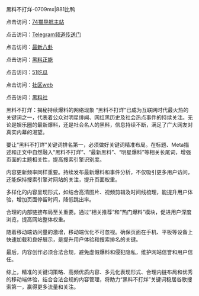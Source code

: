 黑料不打烊-0709mx|881比鸭

点击访问：<a href="https://74mao.com/">74猫导航主站</a>

点击访问：<a href="https://74mao.com/">Telegram频道传送门</a>

点击访问：<a href="https://heiliao9wsbg3.pages.dev ">最新八卦</a>

点击访问：<a href="https://heiliaoryrhyu.pages.dev">黑料正能</a>

点击访问：<a href="https://heiliaox6jgh3.pages.dev">51吃瓜</a>

点击访问：<a href="https://heiliaokof3cy.pages.dev">社区web</a>

点击访问：<a href="https://heiliaotlyq53.pages.dev">黑料社</a>

黑料不打烊：揭秘持续爆料的网络现象
“黑料不打烊”已成为互联网时代最火热的关键词之一，代表着公众对明星绯闻、网红黑历史及社会热点事件的持续关注。无论是娱乐圈的最新爆料，还是社会名人的黑料，信息持续不断，满足了广大网友对真实内幕的渴望。

要让“黑料不打烊”关键词排名第一，必须做好关键词精准布局。在标题、Meta描述和正文中自然融入“黑料不打烊”、“最新黑料”、“明星爆料”等相关长尾词，增强页面的主题相关性，提高搜索引擎识别度。

内容更新频率同样重要。持续发布最新爆料和事件分析，不仅吸引更多用户访问，还能保持搜索引擎对网站的关注，提升页面权重。

多样化的内容呈现形式，如结合高清图片、视频剪辑及时间线梳理，能提升用户体验，增加页面停留时间，降低跳出率。

合理的内部链接布局至关重要。通过“相关推荐”和“热门爆料”模块，促进用户深度浏览，提高网站整体权重。

随着移动端访问量的激增，移动端优化不可忽视。确保页面在手机、平板等设备上快速加载和良好展示，是提升用户体验和搜索排名的关键。

最后，内容创作必须合法合规，避免虚假爆料和侵犯隐私，维护网站信誉和用户信任。

综上，精准的关键词策略、高频优质内容、多元化表现形式、合理内链布局和优秀的移动端体验，结合合法合规的内容管理，将助力“黑料不打烊”关键词稳居谷歌搜索第一，赢得更多流量和关注。
